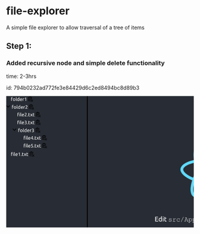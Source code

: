 # file-explorer
A simple file explorer to allow traversal of a tree of items


## Step 1:
### Added recursive node and simple delete functionality

time: 2-3hrs

id: 794b0232ad772fe3e84429d6c2ed8494bc8d89b3


![Image of file manager](https://github.com/michael-whelan/file-explorer/blob/master/screen1.png)
